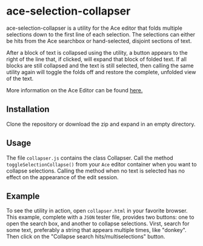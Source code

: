 # ace-selection-collapser

ace-selection-collapser is a utility for the Ace editor that folds multiple selections down to the first line of each selection. The selections can either be hits from the Ace searchbox or hand-selected, disjoint sections of text.


After a block of text is collapsed using the utility, a button appears to the right of the line that, if clicked, will expand that block of folded text. If all blocks are still collapsed and the text is still selected, then calling the same utility again will toggle the folds off and restore the complete, unfolded view of the text.


More information on the Ace Editor can be found [here.](https://github.com/ajaxorg/ace/)

## Installation

Clone the repository or download the zip and expand in an empty directory. 


## Usage

The file `collapser.js` contains the class Collapser. Call the method `toggleSelectionCollapse()` from your `Ace` editor container when you want to collapse selections. Calling the method when no text is selected has no effect on the appearance of the edit session.

## Example

To see the utility in action, open `collapser.html` in your favorite browser. This example, complete with a `JSON` tester file, provides two buttons: one to open the search box, and another to collapse selections. Virst, search for some text, preferably a string that appears multiple times, like "donkey". Then click on the "Collapse search hits/multiselections" button.
